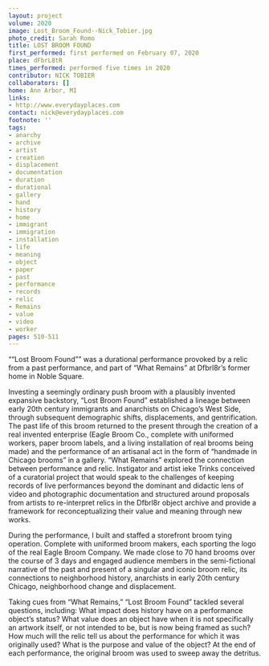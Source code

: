 ```yaml
---
layout: project
volume: 2020
image: Lost_Broom_Found--Nick_Tobier.jpg
photo_credit: Sarah Romo
title: LOST BROOM FOUND
first_performed: first performed on February 07, 2020
place: dFbrL8tR
times_performed: performed five times in 2020
contributor: NICK TOBIER
collaborators: []
home: Ann Arbor, MI
links:
- http://www.everydayplaces.com
contact: nick@everydayplaces.com
footnote: ''
tags:
- anarchy
- archive
- artist
- creation
- displacement
- documentation
- duration
- durational
- gallery
- hand
- history
- home
- immigrant
- immigration
- installation
- life
- meaning
- object
- paper
- past
- performance
- records
- relic
- Remains
- value
- video
- worker
pages: 510-511
---
```


““Lost Broom Found”” was a durational performance provoked by a relic from a past performance, and part of “What Remains” at Dfbrl8r’s former home in Noble Square. 

Investing a seemingly ordinary push broom with a plausibly invented expansive backstory, “Lost Broom Found” established a lineage between early 20th century immigrants and anarchists on Chicago’s West Side, through subsequent demographic shifts, displacements, and gentrification. The past life of this broom returned to the present through the creation of a real invented enterprise (Eagle Broom Co., complete with uniformed workers, paper broom labels, and a living installation of real brooms being made) and the performance of an artisanal act in the form of “handmade in Chicago brooms” in a gallery. “What Remains” explored the connection between performance and relic. Instigator and artist ieke Trinks conceived of a curatorial project that would speak to the challenges of keeping records of live performances beyond the dominant and didactic lens of video and photographic documentation and structured around proposals from artists to re-interpret relics in the Dfbrl8r object archive and provide a framework for reconceptualizing their value and meaning through new works. 

During the performance, I built and staffed a storefront broom tying operation. Complete with uniformed broom makers, each sporting the logo of the real Eagle Broom Company. We made close to 70 hand brooms over the course of 3 days and engaged audience members in the semi-fictional narrative of the past and present of a singular and iconic broom relic, its connections to neighborhood history, anarchists in early 20th century Chicago, neighborhood change and displacement.

Taking cues from “What Remains,” “Lost Broom Found” tackled several questions, including: What impact does history have on a performance object’s status? What value does an object have when it is not specifically an artwork itself, or not intended to be, but is now being framed as such? How much will the relic tell us about the performance for which it was originally used? What is the purpose and value of the object? At the end of each performance, the original broom was used to sweep away the detritus.